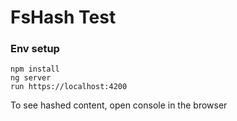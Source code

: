 # FsHash Test

### Env setup

```
npm install
ng server
run https://localhost:4200
```

To see hashed content, open console in the browser
